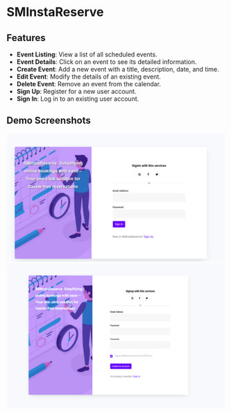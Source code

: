 # SMInstaReserve


## Features

- **Event Listing**: View a list of all scheduled events.
- **Event Details**: Click on an event to see its detailed information.
- **Create Event**: Add a new event with a title, description, date, and time.
- **Edit Event**: Modify the details of an existing event.
- **Delete Event**: Remove an event from the calendar.
- **Sign Up**: Register for a new user account.
- **Sign In**: Log in to an existing user account.
  
## Demo Screenshots

![Sign In](Sign%20In.png)
![Sign Up](Sign%20Up.png)
